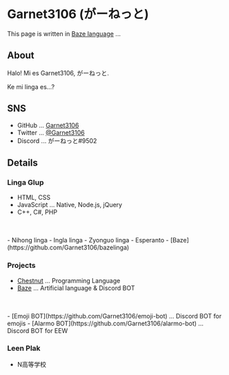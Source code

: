 # Garnet3106 (がーねっと)

This page is written in [Baze language](https://github.com/Garnet3106/bazelinga) ...

## About

Halo! Mi es Garnet3106, がーねっと.

Ke mi linga es...?

## SNS

- GitHub ... [Garnet3106](https://github.com/Garnet3106)
- Twitter ... [@Garnet3106](https://twitter.com/Garnet3106)
- Discord ... がーねっと#9502

## Details

### Linga Glup

- HTML, CSS
- JavaScript ... Native, Node.js, jQuery
- C++, C#, PHP
<br>
<br>
- Nihong linga
- Ingla linga
- Zyonguo linga
- Esperanto
- [Baze](https://github.com/Garnet3106/bazelinga)

### Projects

- [Chestnut](https://github.com/Garnet3106/chestnut) ... Programming Language
- [Baze](https://github.com/Garnet3106/bazelinga) ... Artificial language & Discord BOT
<br>
<br>
- [Emoji BOT](https://github.com/Garnet3106/emoji-bot) ... Discord BOT for emojis
- [Alarmo BOT](https://github.com/Garnet3106/alarmo-bot) ... Discord BOT for EEW

### Leen Plak

- N高等学校
